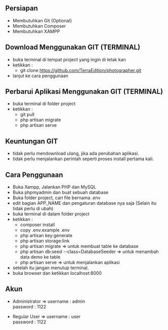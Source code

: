 ## Persiapan

-   Membutuhkan Git (Optional)
-   Membutuhkan Composer
-   Membutuhkan XAMPP

## Download Menggunakan GIT (TERMINAL)

-   buka terminal di tempat project yang ingin di letak kan
-   ketikkan :
    -   git clone https://github.com/TerraEdition/photographer.git
-   lanjut ke cara penggunaan

## Perbarui Aplikasi Menggunakan GIT (TERMINAL)

-   buka terminal di folder project
-   ketikkan :
    -   git pull
    -   php artisan migrate
    -   php artisan serve

## Keuntungan GIT

-   tidak perlu mendownload ulang, jika ada perubahan aplikasi.
-   tidak perlu menjalankan perintah seperti proses install pertama kali.

## Cara Penggunaan

-   Buka Xampp, Jalankan PHP dan MySQL
-   Buka phpmyadmin dan buat sebuah database
-   Buka folder project, cari file bernama .env
-   edit bagian APP_NAME dan pengaturan database nya saja (Selain itu tidak perlu di ubah)
-   buka terminal di dalam folder project
-   ketikkan :
    -   composer install
    -   copy .env.example .env
    -   php artisan key:generate
    -   php artisan storage:link
    -   php artisan migrate => untuk membuat table ke database
    -   php artisan db:seed --class=DatabaseSeeder => untuk menambah data demo ke table
    -   php artisan serve => untuk menjalankan aplikasi
-   setelah itu jangan menutup terminal.
-   buka browser dan ketikkan localhost:8000

## Akun

-   Administrator =>
    username : admin  
    password : 1122

-   Regular User =>
    username : user  
    password : 1122
